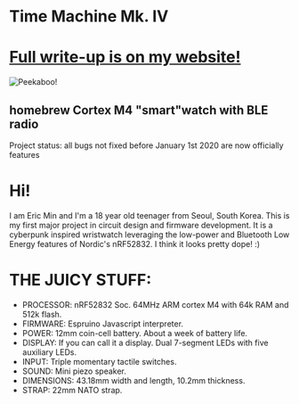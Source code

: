 # Time Machine Mk. IV
# [Full write-up is on my website!](https://iamericmin.github.io/tm4.html)
![Peekaboo!](https://i.imgur.com/piJYHc0.jpg)
## homebrew Cortex M4 "smart"watch with BLE radio

Project status: all bugs not fixed before January 1st 2020 are now officially features

# Hi!
I am Eric Min and I'm a 18 year old teenager from Seoul, South Korea. This is my first major project in circuit design and firmware development. It is a cyberpunk inspired wristwatch leveraging the low-power and Bluetooth Low Energy features of Nordic's nRF52832. I think it looks pretty dope! :)

# THE JUICY STUFF:
-   PROCESSOR: nRF52832 Soc. 64MHz ARM cortex M4 with 64k RAM and 512k flash.
-   FIRMWARE: Espruino Javascript interpreter.
-   POWER: 12mm coin-cell battery. About a week of battery life.
-   DISPLAY: If you can call it a display. Dual 7-segment LEDs with five auxiliary LEDs.
-   INPUT: Triple momentary tactile switches.
-   SOUND: Mini piezo speaker.
-   DIMENSIONS: 43.18mm width and length, 10.2mm thickness.
-   STRAP: 22mm NATO strap.
